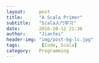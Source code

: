 ```yaml
---
layout:     post
title:      "A Scala Primer"
subtitle:   "Scala入门学习"
date:       2016-10-12 21:36
author:     "Jianfei"
header-img: "img/post-bg-lc.jpg"
tags:        [Code, Scala]
category:   Programming
---
```


